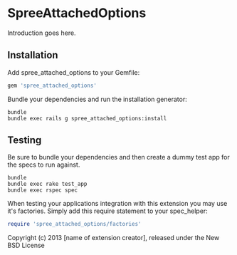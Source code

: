 SpreeAttachedOptions
=================

Introduction goes here.

Installation
------------

Add spree_attached_options to your Gemfile:

```ruby
gem 'spree_attached_options'
```

Bundle your dependencies and run the installation generator:

```shell
bundle
bundle exec rails g spree_attached_options:install
```

Testing
-------

Be sure to bundle your dependencies and then create a dummy test app for the specs to run against.

```shell
bundle
bundle exec rake test_app
bundle exec rspec spec
```

When testing your applications integration with this extension you may use it's factories.
Simply add this require statement to your spec_helper:

```ruby
require 'spree_attached_options/factories'
```

Copyright (c) 2013 [name of extension creator], released under the New BSD License
